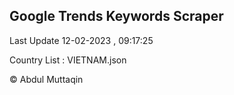 

## Google Trends Keywords Scraper 
 
Last Update 12-02-2023 , 09:17:25

Country List :
VIETNAM.json



© Abdul Muttaqin 
